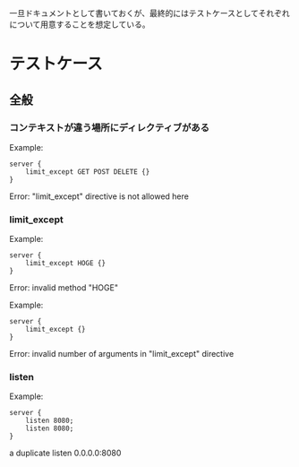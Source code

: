 一旦ドキュメントとして書いておくが、最終的にはテストケースとしてそれぞれについて用意することを想定している。

# テストケース
## 全般
### コンテキストが違う場所にディレクティブがある
Example: 
```
server {
    limit_except GET POST DELETE {}
}
```

Error:
"limit_except" directive is not allowed here

### limit_except
Example: 
```
server {
    limit_except HOGE {}
}
```

Error:
invalid method "HOGE"

Example: 
```
server {
    limit_except {}
}
```
Error:
invalid number of arguments in "limit_except" directive

### listen
Example:
```
server {
	listen 8080;
	listen 8080;
}
```

a duplicate listen 0.0.0.0:8080
